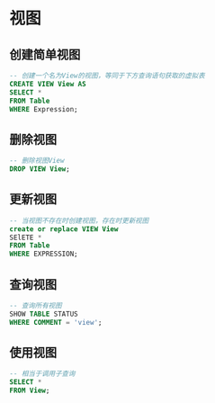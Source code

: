 # 视图

## 创建简单视图

``` SQL
-- 创建一个名为View的视图，等同于下方查询语句获取的虚拟表
CREATE VIEW View AS
SELECT *
FROM Table
WHERE Expression;
```

## 删除视图

``` SQL
-- 删除视图View
DROP VIEW View;
```

## 更新视图

``` SQL
-- 当视图不存在时创建视图，存在时更新视图
create or replace VIEW View
SElETE *
FROM Table
WHERE EXPRESSION;
```

## 查询视图

``` SQL
-- 查询所有视图
SHOW TABLE STATUS
WHERE COMMENT = 'view';
```

## 使用视图

``` SQL
-- 相当于调用子查询
SELECT *
FROM View;
```
